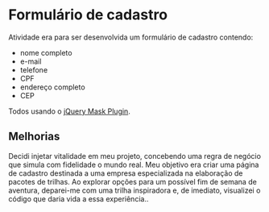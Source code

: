 
# Formulário de cadastro    

Atividade era para ser desenvolvida um formulário de cadastro contendo:

- nome completo
- e-mail
- telefone
- CPF
- endereço completo
- CEP 

Todos usando o [jQuery Mask Plugin](https://igorescobar.github.io/jQuery-Mask-Plugin/).




## Melhorias

Decidi injetar vitalidade em meu projeto, concebendo uma regra de negócio que simula com fidelidade o mundo real. Meu objetivo era criar uma página de cadastro destinada a uma empresa especializada na elaboração de pacotes de trilhas. Ao explorar opções para um possível fim de semana de aventura, deparei-me com uma trilha inspiradora e, de imediato, visualizei o código que daria vida a essa experiência..

